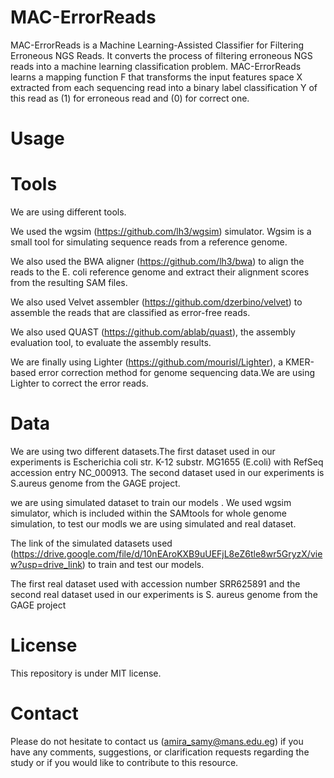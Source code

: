 # MAC-ErrorReads
MAC-ErrorReads is a Machine Learning-Assisted Classifier for Filtering Erroneous NGS Reads. It converts the process of filtering erroneous NGS reads into a machine learning classification problem. MAC-ErrorReads learns a mapping function F that transforms the input features space X extracted from each sequencing read into a binary label classification Y of this read as (1) for erroneous read and (0) for correct one.
# Usage


# Tools
We are using different tools.

We used the wgsim (https://github.com/lh3/wgsim) simulator. Wgsim is a small tool for simulating sequence reads from a reference genome.

We also used the BWA aligner (https://github.com/lh3/bwa) to align the reads to the E. coli reference genome and extract their alignment scores from the resulting SAM files.

We also used Velvet assembler (https://github.com/dzerbino/velvet) to assemble the reads that are classified as error-free reads.

We also used QUAST (https://github.com/ablab/quast), the assembly evaluation tool, to evaluate the assembly results.

We are finally using Lighter (https://github.com/mourisl/Lighter), a KMER-based error correction method for genome sequencing data.We are using Lighter to correct the error reads.



# Data
We are using two different datasets.The first dataset used in our experiments is Escherichia coli str. K-12 substr. MG1655 (E.coli) with RefSeq accession entry NC_000913. The second  dataset used in our experiments is S.aureus genome from the GAGE project. 

we are using simulated dataset to train our models . We used  wgsim simulator, which is included within the SAMtools for whole genome simulation, 
to test our modls we are using simulated and real dataset.

The link of the simulated datasets used (https://drive.google.com/file/d/10nEAroKXB9uUEFjL8eZ6tle8wr5GryzX/view?usp=drive_link) to train and test our models.

The first real dataset used with accession number SRR625891 and the second real dataset used in our experiments is S. aureus genome from the GAGE project

# License
This repository is under MIT license.

# Contact
Please do not hesitate to contact us (amira_samy@mans.edu.eg) if you have any comments, suggestions, or clarification requests regarding the study or if you would like to contribute to this resource.





